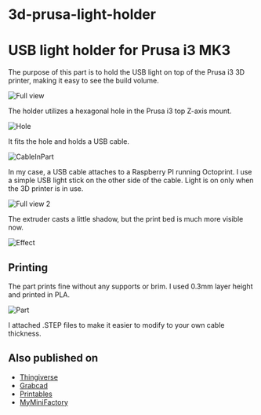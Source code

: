 # 3d-prusa-light-holder
USB light holder for Prusa i3 MK3
==

The purpose of this part is to hold the USB light on top of the Prusa i3 3D printer, making it easy to see the build volume.

![Full view](/img/FullView1.jpg)


The holder utilizes a hexagonal hole in the Prusa i3 top Z-axis mount.

![Hole](/img/HexHole.jpg)

It fits the hole and holds a USB cable.

![CableInPart](/img/CableInPart.jpg)


In my case, a USB cable attaches to a Raspberry PI running Octoprint. I use a simple USB light stick on the other side of the cable. Light is on only when the 3D printer is in use.

![Full view 2](/img/FullView2.jpg)

The extruder casts a little shadow, but the print bed is much more visible now.

![Effect](/img/Effect.jpg)


Printing
--
The part prints fine without any supports or brim. I used 0.3mm layer height and printed in PLA.

![Part](/img/Part.jpg)

I attached .STEP files to make it easier to modify to your own cable thickness.

Also published on
--
* [Thingiverse](https://www.thingiverse.com/thing:5641377)
* [Grabcad](https://grabcad.com/library/prusa-i3-light-holder-1)
* [Printables](https://www.printables.com/model/320510-prusa-i3-light-holder)
* [MyMiniFactory](https://www.myminifactory.com/object/3d-print-prusa-i3-light-holder-257316)

